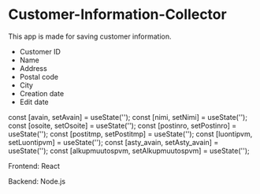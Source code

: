 # Customer-Information-Collector

This app is made for saving customer information. 

<ul>
  <li>Customer ID</li>
  <li>Name</li>
  <li>Address</li>
  <li>Postal code</li>
  <li>City</li>
  <li>Creation date</li>
  <li>Edit date</li>
</ul>

const [avain, setAvain] = useState('');
  const [nimi, setNimi] = useState('');
  const [osoite, setOsoite] = useState('');
  const [postinro, setPostinro] = useState('');
  const [postitmp, setPostitmp] = useState('');
  const [luontipvm, setLuontipvm] = useState('');
  const [asty_avain, setAsty_avain] = useState('');
  const [alkupmuutospvm, setAlkupmuutospvm] = useState('');

Frontend: React

Backend: Node.js
